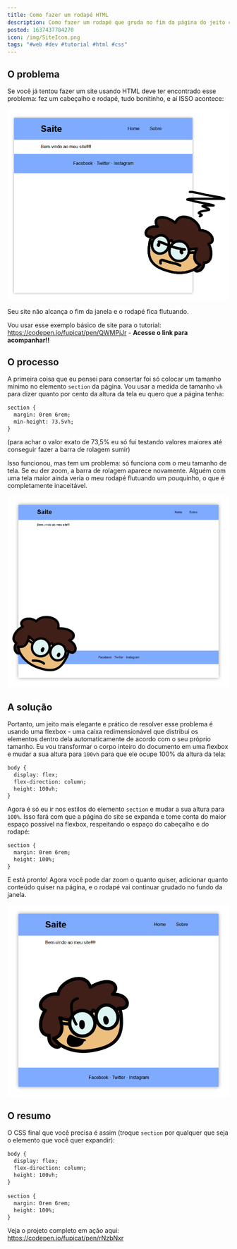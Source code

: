 ```yaml
---
title: Como fazer um rodapé HTML
description: Como fazer um rodapé que gruda no fim da página do jeito certo!
posted: 1637437784270
icon: /img/SiteIcon.png
tags: "#web #dev #tutorial #html #css"
---
```

## O problema

Se você já tentou fazer um site usando HTML deve ter encontrado esse problema: fez um cabeçalho e rodapé, tudo bonitinho, e aí ISSO acontece:

![](/img/blog/rodape-html/RodapeRuim.png)

Seu site não alcança o fim da janela e o rodapé fica flutuando.

Vou usar esse exemplo básico de site para o tutorial: https://codepen.io/fupicat/pen/QWMPjJr - **Acesse o link para acompanhar!!**

## O processo

A primeira coisa que eu pensei para consertar foi só colocar um tamanho mínimo no elemento ```section``` da página. Vou usar a medida de tamanho ```vh``` para dizer quanto por cento da altura da tela eu quero que a página tenha:

```css{3}[main.css]
section {
  margin: 0rem 6rem;
  min-height: 73.5vh;
}
```

(para achar o valor exato de 73,5% eu só fui testando valores maiores até conseguir fazer a barra de rolagem sumir)

Isso funcionou, mas tem um problema: só funciona com o meu tamanho de tela. Se eu der zoom, a barra de rolagem aparece novamente. Alguém com uma tela maior ainda veria o meu rodapé flutuando um pouquinho, o que é completamente inaceitável.

![](/img/blog/rodape-html/RodapeMedio.png)

## A solução

Portanto, um jeito mais elegante e prático de resolver esse problema é usando uma flexbox - uma caixa redimensionável que distribui os elementos dentro dela automaticamente de acordo com o seu próprio tamanho. Eu vou transformar o corpo inteiro do documento em uma flexbox e mudar a sua altura para ```100vh``` para que ele ocupe 100% da altura da tela:

```css{2-4}[main.css]
body {
  display: flex;
  flex-direction: column;
  height: 100vh;
}
```

Agora é só eu ir nos estilos do elemento ```section``` e mudar a sua altura para ```100%```. Isso fará com que a página do site se expanda e tome conta do maior espaço possível na flexbox, respeitando o espaço do cabeçalho e do rodapé:

```css{3}[main.css]
section {
  margin: 0rem 6rem;
  height: 100%;
}
```

E está pronto! Agora você pode dar zoom o quanto quiser, adicionar quanto conteúdo quiser na página, e o rodapé vai continuar grudado no fundo da janela.

![](/img/blog/rodape-html/RodapeBom.png)

## O resumo

O CSS final que você precisa é assim (troque ```section``` por qualquer que seja o elemento que você quer expandir):

```css{}[main.css]
body {
  display: flex;
  flex-direction: column;
  height: 100vh;
}

section {
  margin: 0rem 6rem;
  height: 100%;
}
```

Veja o projeto completo em ação aqui: https://codepen.io/fupicat/pen/rNzbNxr